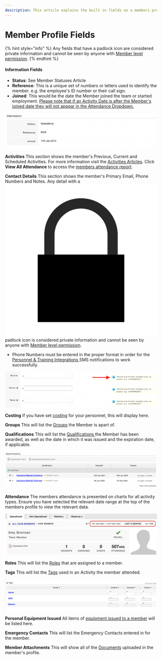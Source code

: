 ```yaml
---
description: This article explains the built in fields on a members profile.
---
```


# Member Profile Fields

{% hint style="info" %}
Any fields that have a padlock icon are considered private information and cannot be seen by anyone with [Member level permission](../../user-access/permissions.md).
{% endhint %}

#### Information Fields

* **Status**: See Member Statuses Article
* **Reference**: This is a unique set of numbers or letters used to identify the member.                   e.g. the employee's ID number or their call sign.
* **Joined**: This would be the date the Member joined the team or started employment.         [Please note that if an Activity Date is after the Member's joined date they will not appear in the Attendance Dropdown.](../../shared-services/activities/creating-a-new-activity-incident-exercise-event.md)

![](<../../.gitbook/assets/Screen Shot 2022-01-24 at 2.59.53 PM.png>)

**Activities** This section shows the member's Previous, Current and Scheduled Activities.  For more information visit the [Activities Articles](https://support.d4h.org/shared-services/activities). Click **View All Attendance** to access the [members attendance report](../untitled/members-reports/members-attendance-report.md).&#x20;

**Contact Details** This section shows the member's Primary Email, Phone Numbers and Notes.  Any detail with a ![](<../../.gitbook/assets/padlock icon.png>)padlock icon is considered private information and cannot be seen by anyone with [Member level permission](../../user-access/permissions.md).

* Phone Numbers must be entered in the proper format in order for the [Personnel & Training Integrations ](../personnel-and-training-integrations/)SMS notifications to work successfully.

![](<../../.gitbook/assets/Screen Shot 2022-02-16 at 12.40.34 PM.png>)

**Costing** If you have set [costing](../../shared-services/cost-recovery/) for your personnel, this will display here.&#x20;

**Groups** This will list the [Groups](../groups/) the Member is apart of.

**Qualifications** This will list the [Qualifications ](../qualifications/)the Member has been awarded, as well as the date in which it was issued and the expiration date, if applicable.&#x20;

![](<../../.gitbook/assets/Screen Shot 2022-01-24 at 4.17.55 PM.png>)

**Attendance** The members attendance is presented on charts for all activity types. Ensure you have selected the relevant date range at the top of the members profile to view the relevant data.&#x20;

![](<../../.gitbook/assets/Screenshot 2022-01-28 at 13.02.26.png>)

**Roles** This will list the [Roles](https://support.d4h.org/personnel-and-training/roles) that are assigned to a member.&#x20;

**Tags** This will list the [Tags](../../shared-services/tags/) used in an Activity the member attended.

![](<../../.gitbook/assets/Screen Shot 2022-01-25 at 12.56.14 PM.png>)

**Personal Equipment Issued** All items of [equipment issued to a member](../../equipment-management/equipment-locations/issuing-equipment-to-a-team-member.md) will be listed here.&#x20;

**Emergency Contacts** This will list the Emergency Contacts entered in for the member.

**Member Attachments** This will show all of the [Documents](../../shared-services/documents/) uploaded in the member's profile.
